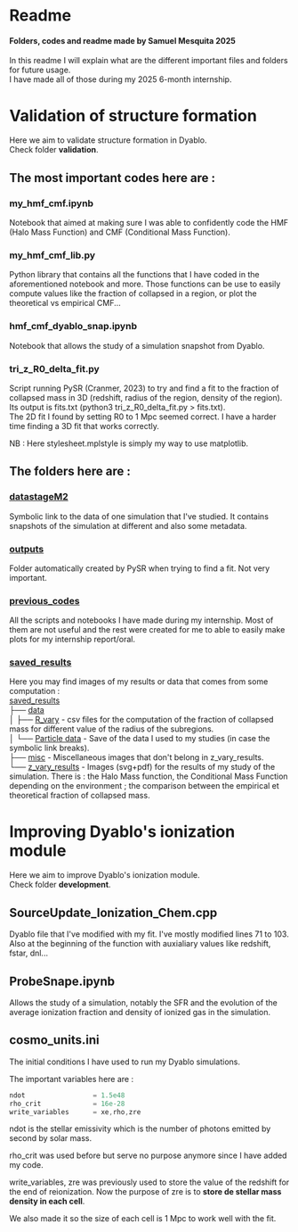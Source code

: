 # Readme
#### Folders, codes and readme made by Samuel Mesquita 2025

In this readme I will explain what are the different important files and folders for future usage.  
I have made all of those during my 2025 6-month internship.  

# Validation of structure formation

Here we aim to validate structure formation in Dyablo.  
Check folder **validation**.

## The most important codes here are : 
### my_hmf_cmf.ipynb
Notebook that aimed at making sure I was able to confidently code the HMF (Halo Mass Function) and CMF (Conditional Mass Function).
### my_hmf_cmf_lib.py 
Python library that contains all the functions that I have coded in the aforementioned notebook and more. Those functions can be use to easily compute values like the fraction of collapsed in a region, or plot the theoretical vs empirical CMF...
### hmf_cmf_dyablo_snap.ipynb
Notebook that allows the study of a simulation snapshot from Dyablo.
### tri_z_R0_delta_fit.py
Script running PySR (Cranmer, 2023) to try and find a fit to the fraction of collapsed mass in 3D (redshift, radius of the region, density of the region). Its output is fits.txt (python3 tri_z_R0_delta_fit.py > fits.txt).   
The 2D fit I found by setting R0 to 1 Mpc seemed correct. I have a harder time finding a 3D fit that works correctly.

NB : Here stylesheet.mplstyle is simply my way to use matplotlib.

## The folders here are :

### [datastageM2](validation/datastageM2)
Symbolic link to the data of one simulation that I've studied. It contains snapshots of the simulation at different and also some metadata.

### [outputs](validation/outputs)
Folder automatically created by PySR when trying to find a fit. Not very important.

### [previous_codes](validation/previous_codes)
All the scripts and notebooks I have made during my internship. Most of them are not useful and the rest were created for me to able to easily make plots for my internship report/oral.

### [saved_results](validation/saved_results)
Here you may find images of my results or data that comes from some computation :  
[saved_results](validation/saved_results/)  
├── [data](validation/saved_results/data)  
│   ├── [R_vary](validation/saved_results/data/R_vary) -  csv files for the computation of the fraction of collapsed mass for different value of the radius of the subregions.  
│   └── [Particle data](validation/saved_results/data/ParticleData) -  Save of the data I used to my studies (in case the symbolic link breaks).  
├── [misc](validation/saved_results/misc) - Miscellaneous images that don't belong in z_vary_results.  
└── [z_vary_results](validation/saved_results/z_vary_results) - Images (svg+pdf) for the results of my study of the simulation. There is : the Halo Mass function, the Conditional Mass Function depending on the environment ; the comparison between the empirical et theoretical fraction of collapsed mass.

# Improving Dyablo's ionization module

Here we aim to improve Dyablo's ionization module.  
Check folder **development**.

## SourceUpdate_Ionization_Chem.cpp

Dyablo file that I've modified with my fit. I've mostly modified lines 71 to 103. Also at the beginning of the function with auxialiary values like redshift, fstar, dnl...

## ProbeSnape.ipynb

Allows the study of a simulation, notably the SFR and the evolution of the average ionization fraction and density of ionized gas in the simulation.

## cosmo_units.ini

The initial conditions I have used to run my Dyablo simulations. 

The important variables here are :

```cpp
ndot                 = 1.5e48
rho_crit             = 16e-28
write_variables      = xe,rho,zre
```
ndot is the stellar emissivity which is the number of photons emitted by second by solar mass.

rho_crit was used before but serve no purpose anymore since I have added my code.

write_variables, zre was previously used to store the value of the redshift for the end of reionization. Now the purpose of zre is to **store de stellar mass density in each cell**.

We also made it so the size of each cell is 1 Mpc to work well with the fit.
